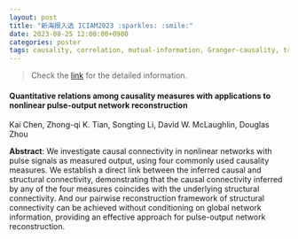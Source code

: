 ```yaml
---
layout: post
title: "新海报入选 ICIAM2023 :sparkles: :smile:"
date: 2023-08-25 12:00:00+0900
categories: poster
tags: causality, correlation, mutual-information, Granger-causality, transfer-entropy, neural-networks 
---
```


> Check the [link](https://iciam2023.org/accepted_ps#13197) for the detailed information.

#### Quantitative relations among causality measures with applications to nonlinear pulse-output network reconstruction

Kai Chen, Zhong-qi K. Tian, Songting Li, David W. McLaughlin, Douglas Zhou

**Abstract**: We investigate causal connectivity in nonlinear networks with pulse signals as measured output, using four commonly used causality measures. We establish a direct link between the inferred causal and structural connectivity, demonstrating that the causal connectivity inferred by any of the four measures coincides with the underlying structural connectivity. And our pairwise reconstruction framework of structural connectivity can be achieved without conditioning on global network information, providing an effective approach for pulse-output network reconstruction.
